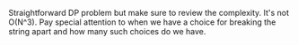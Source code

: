 Straightforward DP problem but make sure to review the complexity. It's not O(N^3). Pay special attention to when we have a choice for breaking the string apart and how many such choices do we have.
